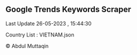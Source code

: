 

## Google Trends Keywords Scraper 
 
Last Update 26-05-2023 , 15:44:30

Country List :
VIETNAM.json



© Abdul Muttaqin 

